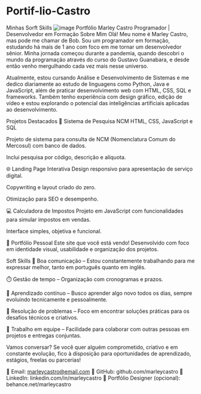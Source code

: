 # Portif-lio-Castro
Minhas Sorft Skills
![image](https://github.com/user-attachments/assets/9c499176-4cb7-4116-9260-5cc5080e94a4)
Portfólio Marley Castro
Programador | Desenvolvedor em Formação
Sobre Mim
Olá! Meu nome é Marley Castro, mas pode me chamar de Bob. Sou um programador em formação, estudando há mais de 1 ano com foco em me tornar um desenvolvedor sênior. Minha jornada começou durante a pandemia, quando descobri o mundo da programação através do curso do Gustavo Guanabara, e desde então venho mergulhando cada vez mais nesse universo.

Atualmente, estou cursando Análise e Desenvolvimento de Sistemas e me dedico diariamente ao estudo de linguagens como Python, Java e JavaScript, além de praticar desenvolvimento web com HTML, CSS, SQL e frameworks. Também tenho experiência com design gráfico, edição de vídeo e estou explorando o potencial das inteligências artificiais aplicadas ao desenvolvimento.

Projetos Destacados
🔐 Sistema de Pesquisa NCM
HTML, CSS, JavaScript e SQL

Projeto de sistema para consulta de NCM (Nomenclatura Comum do Mercosul) com banco de dados.

Inclui pesquisa por código, descrição e alíquota.

🌐 Landing Page Interativa
Design responsivo para apresentação de serviço digital.

Copywriting e layout criado do zero.

Otimização para SEO e desempenho.

💻 Calculadora de Impostos
Projeto em JavaScript com funcionalidades para simular impostos em vendas.

Interface simples, objetiva e funcional.

📁 Portfólio Pessoal
Este site que você está vendo! Desenvolvido com foco em identidade visual, usabilidade e organização dos projetos.

Soft Skills
💬 Boa comunicação – Estou constantemente trabalhando para me expressar melhor, tanto em português quanto em inglês.

⏱️ Gestão de tempo – Organização com cronogramas e prazos.

🧠 Aprendizado contínuo – Busco aprender algo novo todos os dias, sempre evoluindo tecnicamente e pessoalmente.

🧩 Resolução de problemas – Foco em encontrar soluções práticas para os desafios técnicos e criativos.

🤝 Trabalho em equipe – Facilidade para colaborar com outras pessoas em projetos e entregas conjuntas.

Vamos conversar?
Se você quer alguém comprometido, criativo e em constante evolução, fico à disposição para oportunidades de aprendizado, estágios, freelas ou parcerias!

📧 Email: marleycastro@email.com
🔗 GitHub: github.com/marleycastro
💼 LinkedIn: linkedin.com/in/marleycastro
🎨 Portfólio Designer (opcional): behance.net/marleycastro

